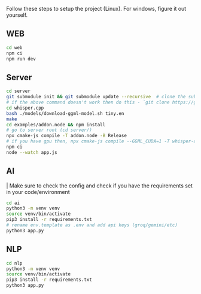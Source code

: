 Follow these steps to setup the project (Linux). For windows, figure it out yourself.

## WEB

```bash
cd web
npm ci
npm run dev
```

## Server

```bash
cd server
git submodule init && git submodule update --recursive  # clone the submodules
# if the above command doesn't work then do this - `git clone https://github.com/ggerganov/whisper.cpp`
cd whisper.cpp
bash ./models/download-ggml-model.sh tiny.en
make
cd examples/addon.node && npm install
# go to server root (cd server/)
npx cmake-js compile -T addon.node -B Release
# if you have gpu then, npx cmake-js compile --GGML_CUDA=1 -T whisper-addon -B Release
npm ci
node --watch app.js
```

## AI

| Make sure to check the config and check if you have the requirements set in your code/environment

```bash
cd ai
python3 -m venv venv
source venv/bin/activate
pip3 install -r requirements.txt
# rename env.template as .env and add api keys (groq/gemini/etc)
python3 app.py
```

## NLP

```bash
cd nlp
python3 -m venv venv
source venv/bin/activate
pip3 install -r requirements.txt
python3 app.py
```

